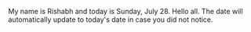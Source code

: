 My name is Rishabh and today is Sunday, July 28. Hello all. The date will automatically update to today's date in case you did not notice.
